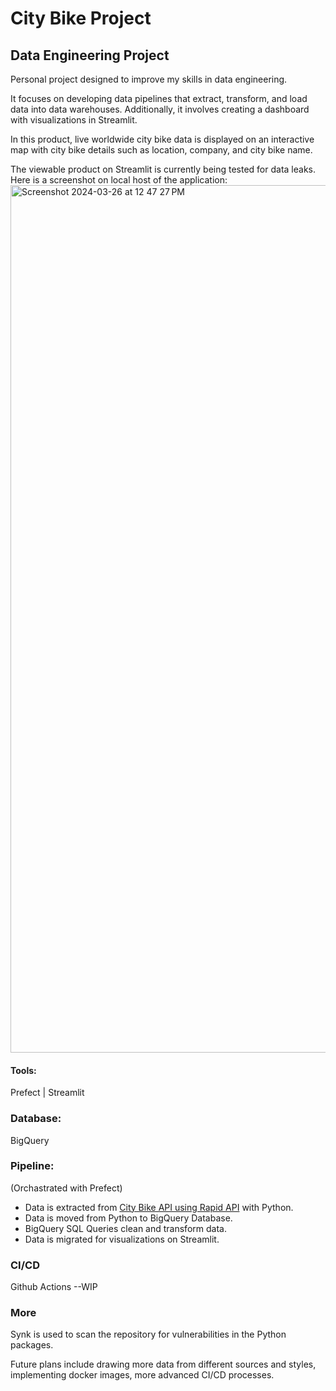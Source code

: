 
# City Bike Project
## Data Engineering Project

Personal project designed to improve my skills in data engineering.

It focuses on developing data pipelines that extract, transform, and load data into data warehouses. Additionally, it involves creating a dashboard with visualizations in Streamlit.

In this product, live worldwide city bike data is displayed on an interactive map with city bike details such as location, company, and city bike name.

The viewable product on Streamlit is currently being tested for data leaks. Here is a screenshot on local host of the application: 
<img width="1388" alt="Screenshot 2024-03-26 at 12 47 27 PM" src="https://github.com/arojas3552/citybike-dataEng/assets/54590853/63f79d1d-4a1e-4436-9b27-36b5f7792fba">

#### Tools:
Prefect | 
Streamlit

### Database:
BigQuery

### Pipeline: 
(Orchastrated with Prefect)
- Data is extracted from [City Bike API using Rapid API](https://rapidapi.com/eskerda/api/citybikes) with Python.
- Data is moved from Python to BigQuery Database.
- BigQuery SQL Queries clean and transform data.
- Data is migrated for visualizations on Streamlit.

### CI/CD
Github Actions --WIP

### More
Synk is used to scan the repository for vulnerabilities in the Python packages.

Future plans include drawing more data from different sources and styles, implementing docker images, more advanced CI/CD processes.
